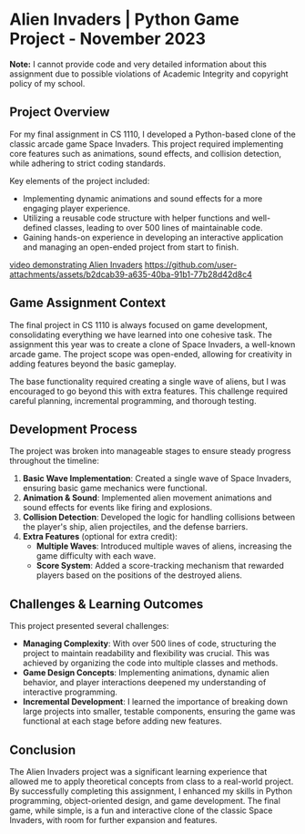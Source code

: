 # Alien Invaders | Python Game Project - November 2023

**Note:** I cannot provide code and very detailed information about this assignment due to possible violations of Academic Integrity and copyright policy of my school.

## Project Overview

For my final assignment in CS 1110, I developed a Python-based clone of the classic arcade game Space Invaders. This project required implementing core features such as animations, sound effects, and collision detection, while adhering to strict coding standards. 

Key elements of the project included:
- Implementing dynamic animations and sound effects for a more engaging player experience.
- Utilizing a reusable code structure with helper functions and well-defined classes, leading to over 500 lines of maintainable code.
- Gaining hands-on experience in developing an interactive application and managing an open-ended project from start to finish.

[video demonstrating Alien Invaders](AlienHigh.mp4)
https://github.com/user-attachments/assets/b2dcab39-a635-40ba-91b1-77b28d42d8c4
## Game Assignment Context

The final project in CS 1110 is always focused on game development, consolidating everything we have learned into one cohesive task. The assignment this year was to create a clone of Space Invaders, a well-known arcade game. The project scope was open-ended, allowing for creativity in adding features beyond the basic gameplay.

The base functionality required creating a single wave of aliens, but I was encouraged to go beyond this with extra features. This challenge required careful planning, incremental programming, and thorough testing.

## Development Process

The project was broken into manageable stages to ensure steady progress throughout the timeline:
1. **Basic Wave Implementation**: Created a single wave of Space Invaders, ensuring basic game mechanics were functional.
2. **Animation & Sound**: Implemented alien movement animations and sound effects for events like firing and explosions.
3. **Collision Detection**: Developed the logic for handling collisions between the player's ship, alien projectiles, and the defense barriers.
4. **Extra Features** (optional for extra credit):
   - **Multiple Waves**: Introduced multiple waves of aliens, increasing the game difficulty with each wave.
   - **Score System**: Added a score-tracking mechanism that rewarded players based on the positions of the destroyed aliens.

## Challenges & Learning Outcomes

This project presented several challenges:
- **Managing Complexity**: With over 500 lines of code, structuring the project to maintain readability and flexibility was crucial. This was achieved by organizing the code into multiple classes and methods.
- **Game Design Concepts**: Implementing animations, dynamic alien behavior, and player interactions deepened my understanding of interactive programming.
- **Incremental Development**: I learned the importance of breaking down large projects into smaller, testable components, ensuring the game was functional at each stage before adding new features.

## Conclusion

The Alien Invaders project was a significant learning experience that allowed me to apply theoretical concepts from class to a real-world project. By successfully completing this assignment, I enhanced my skills in Python programming, object-oriented design, and game development. The final game, while simple, is a fun and interactive clone of the classic Space Invaders, with room for further expansion and features.
